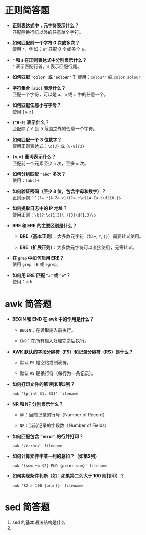 # 正则简答题

- **正则表达式中 `.` 元字符表示什么？**  
    匹配除换行符以外的任意单个字符。
    
- **如何匹配前一个字符 0 次或多次？**  
    使用 `*`，例如：`a*` 匹配 0 个或多个 `a`。
    
- **`^` 和 `$` 在正则表达式中分别表示什么？**  
    `^` 表示匹配行首，`$` 表示匹配行尾。
    
- **如何匹配 `'color'` 或 `'solour'`？** 
    使用：`colou?r` 或 `color|solour`
    
- **字符集合 `[abc]` 表示什么？**  
    匹配一个字符，可以是 `a`、`b` 或 `c` 中的任意一个。
    
- **如何匹配任意小写字母？**  
    使用 `[a-z]`
    
- **`[^θ-9]` 表示什么？**  
    匹配除了 `θ` 到 `9` 范围之外的任意一个字符。
    
- **如何匹配一个 3 位数字？**  
    使用正则表达式：`\d{3}` 或 `[0-9]{3}`
    
- **`{n,m}` 量词表示什么？**  
    匹配前一个元素至少 `n` 次，至多 `m` 次。
    
- **如何分组匹配 `"abc"` 多次？**  
    使用：`(abc)+`
    
- **如何验证密码（至少 8 位，包含字母和数字）？**  
    正则示例：`^(?=.*[A-Za-z])(?=.*\d)[A-Za-z\d]{8,}$`
    
- **如何提取日志中的 IP 地址？**  
    使用正则：`\b(?:\d{1,3}\.){3}\d{1,3}\b`
    
- **BRE 和 ERE 的主要区别是什么？**
    
    - **BRE（基本正则）**：大多数元字符（如 `+`, `?`, `{}`）需要转义使用。
        
    - **ERE（扩展正则）**：大多数元字符可以直接使用，无需转义。
        
- **在 `grep` 中如何启用 ERE？**  
    使用 `grep -E` 或 `egrep`。
    
- **如何用 ERE 匹配 `"a"` 或 `"b"`？**  
    使用：`a|b`

# awk 简答题

- **BEGIN 和 END 在 awk 中的作用是什么？**
    
    - `BEGIN`：在读取输入前执行。
        
    - `END`：在所有输入处理完之后执行。
        
- **AWK 默认的字段分隔符（FS）和记录分隔符（RS）是什么？**
    
    - 默认 `FS` 是空格或制表符。
        
    - 默认 `RS` 是换行符（每行为一条记录）。
        
- **如何打印文件的第1列和第3列？**
    
    `awk '{print $1, $3}' filename`
    
- **NR 和 NF 分别表示什么？**
    
    - `NR`：当前记录的行号（Number of Record）
        
    - `NF`：当前记录的字段数（Number of Fields）
        
- **如何匹配包含 “error” 的行并打印？**
    
    `awk '/error/' filename`
    
- **如何计算文件中某一列的总和？（如第2列）**
    
    `awk '{sum += $2} END {print sum}' filename`
    
- **如何实现条件判断（如：如果第二列大于 100 则打印）？**
    
    `awk '$2 > 100 {print}' filename`


# sed 简答题

1. sed 的基本语法结构是什么
2. 


